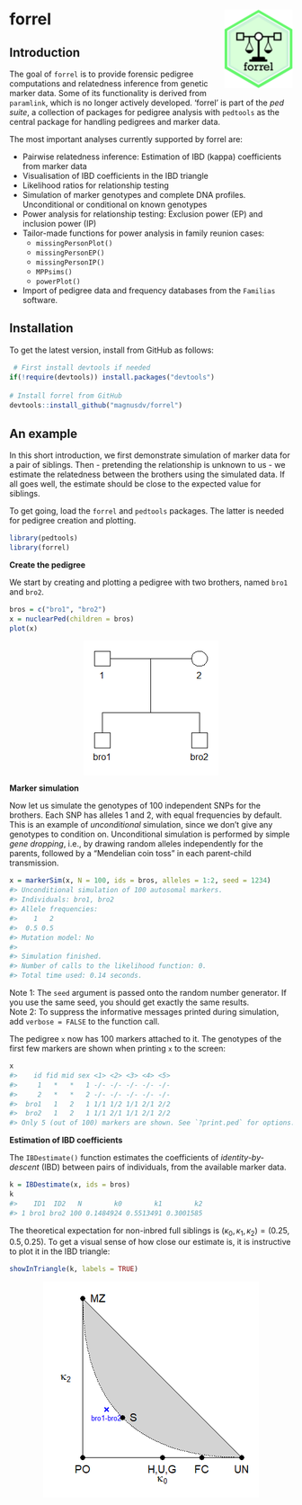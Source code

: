 <!-- README.md is generated from README.Rmd. Please edit that file -->

forrel <img src="man/figures/logo.png" align="right" height=140/>
=================================================================

Introduction
------------

The goal of `forrel` is to provide forensic pedigree computations and
relatedness inference from genetic marker data. Some of its
functionality is derived from `paramlink`, which is no longer actively
developed. ‘forrel’ is part of the *ped suite*, a collection of packages
for pedigree analysis with `pedtools` as the central package for
handling pedigrees and marker data.

The most important analyses currently supported by forrel are:

-   Pairwise relatedness inference: Estimation of IBD (kappa)
    coefficients from marker data
-   Visualisation of IBD coefficients in the IBD triangle
-   Likelihood ratios for relationship testing
-   Simulation of marker genotypes and complete DNA profiles.
    Unconditional or conditional on known genotypes
-   Power analysis for relationship testing: Exclusion power (EP) and
    inclusion power (IP)
-   Tailor-made functions for power analysis in family reunion cases:
    -   `missingPersonPlot()`
    -   `missingPersonEP()`
    -   `missingPersonIP()`
    -   `MPPsims()`
    -   `powerPlot()`
-   Import of pedigree data and frequency databases from the `Familias`
    software.

Installation
------------

To get the latest version, install from GitHub as follows:

``` r
 # First install devtools if needed
if(!require(devtools)) install.packages("devtools")

# Install forrel from GitHub
devtools::install_github("magnusdv/forrel")
```

An example
----------

In this short introduction, we first demonstrate simulation of marker
data for a pair of siblings. Then - pretending the relationship is
unknown to us - we estimate the relatedness between the brothers using
the simulated data. If all goes well, the estimate should be close to
the expected value for siblings.

To get going, load the `forrel` and `pedtools` packages. The latter is
needed for pedigree creation and plotting.

``` r
library(pedtools)
library(forrel)
```

**Create the pedigree**

We start by creating and plotting a pedigree with two brothers, named
`bro1` and `bro2`.

``` r
bros = c("bro1", "bro2")
x = nuclearPed(children = bros)
plot(x)
```

<img src="man/figures/README-sibs-1.png" style="display: block; margin: auto;" />

**Marker simulation**

Now let us simulate the genotypes of 100 independent SNPs for the
brothers. Each SNP has alleles 1 and 2, with equal frequencies by
default. This is an example of *unconditional* simulation, since we
don’t give any genotypes to condition on. Unconditional simulation is
performed by simple *gene dropping*, i.e., by drawing random alleles
independently for the parents, followed by a “Mendelian coin toss” in
each parent-child transmission.

``` r
x = markerSim(x, N = 100, ids = bros, alleles = 1:2, seed = 1234)
#> Unconditional simulation of 100 autosomal markers.
#> Individuals: bro1, bro2
#> Allele frequencies:
#>    1   2
#>  0.5 0.5
#> Mutation model: No 
#> 
#> Simulation finished.
#> Number of calls to the likelihood function: 0.
#> Total time used: 0.14 seconds.
```

Note 1: The `seed` argument is passed onto the random number generator.
If you use the same seed, you should get exactly the same results.  
Note 2: To suppress the informative messages printed during simulation,
add `verbose = FALSE` to the function call.

The pedigree `x` now has 100 markers attached to it. The genotypes of
the first few markers are shown when printing `x` to the screen:

``` r
x
#>    id fid mid sex <1> <2> <3> <4> <5>
#>     1   *   *   1 -/- -/- -/- -/- -/-
#>     2   *   *   2 -/- -/- -/- -/- -/-
#>  bro1   1   2   1 1/1 1/2 1/1 2/1 2/2
#>  bro2   1   2   1 1/1 2/1 1/1 2/1 2/2
#> Only 5 (out of 100) markers are shown. See `?print.ped` for options.
```

**Estimation of IBD coefficients**

The `IBDestimate()` function estimates the coefficients of
*identity-by-descent* (IBD) between pairs of individuals, from the
available marker data.

``` r
k = IBDestimate(x, ids = bros)
k
#>    ID1  ID2   N        k0        k1        k2
#> 1 bro1 bro2 100 0.1484924 0.5513491 0.3001585
```

The theoretical expectation for non-inbred full siblings is
(*κ*<sub>0</sub>, *κ*<sub>1</sub>, *κ*<sub>2</sub>) = (0.25, 0.5, 0.25).
To get a visual sense of how close our estimate is, it is instructive to
plot it in the IBD triangle:

``` r
showInTriangle(k, labels = TRUE)
```

<img src="man/figures/README-triangle-1.png" style="display: block; margin: auto;" />
